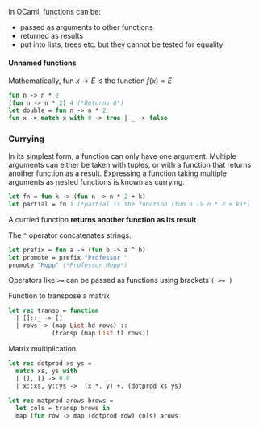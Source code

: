 In OCaml, functions can be:
- passed as arguments to other functions
- returned as results
- put into lists, trees etc.
but they cannot be tested for equality

#### Unnamed functions
Mathematically, $\text{fun}\ x  \to E$ is the function $f(x)=E$
```ocaml
fun n -> n * 2
(fun n -> n * 2) 4 (*Returns 8*)
let double = fun n -> n * 2
fun x -> match x with 0 -> true | _ -> false
```

### Currying
In its simplest form, a function can only have one argument. Multiple arguments can either be taken with tuples, or with a function that returns another function as a result. Expressing a function taking multiple arguments as nested functions is known as currying.
```ocaml
let fn = fun k -> (fun n -> n * 2 + k)
let partial = fn 1 (*partial is the function (fun n -> n * 2 + k)*)
```
A curried function **returns another function as its result**

The `^` operator concatenates strings.

```ocaml
let prefix = fun a -> (fun b -> a ^ b)
let promote = prefix "Professor "
promote "Mopp" (*Professor Mopp*)
```
Operators like `>=` can be passed as functions using brackets `( >= )`

Function to transpose a matrix
```ocaml
let rec transp = function
  | []::_ -> []
  | rows -> (map List.hd rows) ::
            (transp (map List.tl rows))
```

Matrix multiplication
```ocaml
let rec dotprod xs ys =
  match xs, ys with
  | [], [] -> 0.0
  | x::xs, y::ys ->  (x *. y) +. (dotprod xs ys)
  
let rec matprod arows brows =
  let cols = transp brows in
  map (fun row -> map (dotprod row) cols) arows
```
